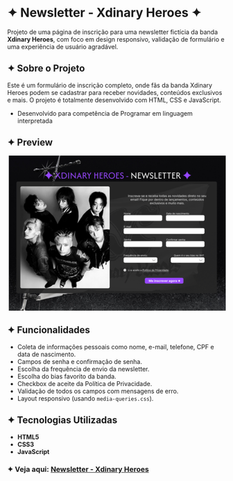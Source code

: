# ✦ Newsletter - Xdinary Heroes ✦

Projeto de uma página de inscrição para uma newsletter fictícia da banda **Xdinary Heroes**, com foco em design responsivo, validação de formulário e uma experiência de usuário agradável.


## ✦ Sobre o Projeto

Este é um formulário de inscrição completo, onde fãs da banda Xdinary Heroes podem se cadastrar para receber novidades, conteúdos exclusivos e mais. O projeto é totalmente desenvolvido com HTML, CSS e JavaScript.
- Desenvolvido para competência de Programar em linguagem interpretada


## ✦ Preview

![Preview da página](images/preview-xh.png) 

## ✦ Funcionalidades

- Coleta de informações pessoais como nome, e-mail, telefone, CPF e data de nascimento.
- Campos de senha e confirmação de senha.
- Escolha da frequência de envio da newsletter.
- Escolha do bias favorito da banda.
- Checkbox de aceite da Política de Privacidade.
- Validação de todos os campos com mensagens de erro.
- Layout responsivo (usando `media-queries.css`).

## ✦ Tecnologias Utilizadas

- **HTML5**
- **CSS3**
- **JavaScript**

### ✦ Veja aqui: [Newsletter - Xdinary Heroes](https://anadrv.github.io/newsletter-xdinary-heroes/) 



